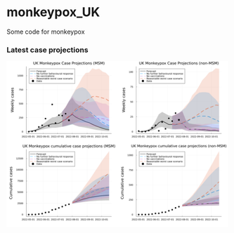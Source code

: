 # monkeypox_UK
 Some code for monkeypox

### Latest case projections
![](plots/case_projections_2022-07-25.png)
